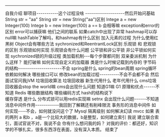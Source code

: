 -------------------
自我介绍
聊项目-----------这个过程没啥
--------------------然后开始问基础
String str = "aa"
String str = new String("aa")区别
Intege a = new Integer(100)
Intege b = new Integer(100)
a == b 会相等嘛
exception和error的区别
error可以捕获嘛
他们之间的联系
如果catch中出现了异常
hashmap可以存null嘛
hashTable了解吗，和hashmap有什么区别
加入元素的过程
为什么使用红黑树
Object会有哪些方法
sychronized和ReentrantLock区别
乐观锁 和 悲观锁的区别
乐观锁如何实现
乐观锁会有什么问题
公平锁和非公平锁
非公平锁如何实现
sychronized锁的升级过程
类加载机制---每个步骤都问到
双亲委派机制  为什么这样？
能打破嘛
如何实现自定义的加载器
类是什么时候记载到内存的
字节码的结构----------------------不会
spring是什么
spring的bean周期
spring循环依赖如何解决
哪些接口可以 修改bean的加载过程----------不会不会都不会
然后面试官问我jVM
垃圾回收算法
垃圾回收器
新生代用什么
老年代用什么
cms垃圾回收器会stop the world嘛
cms会出现什么问题
知道G1嘛
G1 原理和优点------不知道
Redis
哪些数据结构 哪些编码方式
hash的结构说下  
缓存穿透 是什么
分布式锁可以用redis实现嘛   setnx
会出现什么问题------不知道
消息中间件作用------------我回到了解耦还有削峰限流
事务形的消息中间件 如何实现----不会，如何就没问这个了
Mysql
隔离级别
如何解决幻读
mvcc
如果 表的两列 a 和b  ，a是一个比较大的数据，b是整型，如何建立索引
我说 建立联合索引，面试官说不对，我说不会
你有什么想问我的妈？
对我的评价：都还好，知识学的不够扎实，很多东西浮在表面，没有深入本质。
结束了